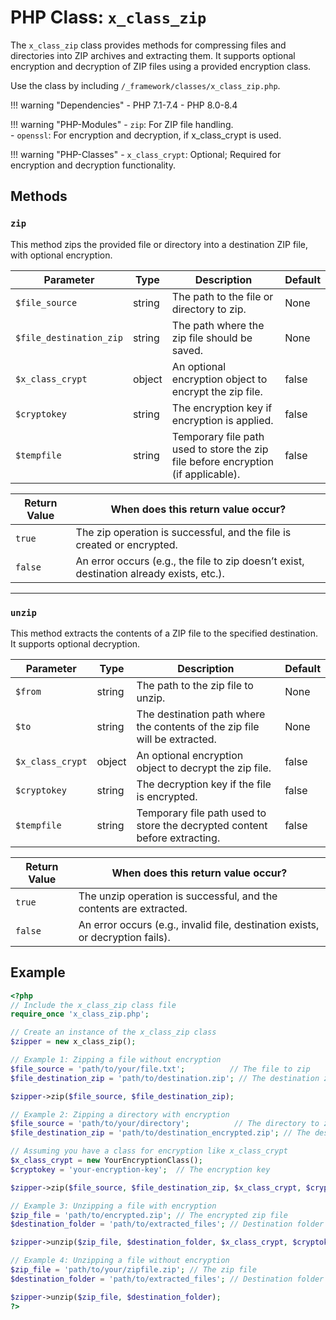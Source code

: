 # PHP Class: `x_class_zip`

The `x_class_zip` class provides methods for compressing files and directories into ZIP archives and extracting them. It supports optional encryption and decryption of ZIP files using a provided encryption class. 

Use the class by including `/_framework/classes/x_class_zip.php`.

!!! warning "Dependencies"
	- PHP 7.1-7.4
	- PHP 8.0-8.4
	
!!! warning "PHP-Modules"
	- `zip`: For ZIP file handling.  
	- `openssl`: For encryption and decryption, if x_class_crypt is used.

!!! warning "PHP-Classes"
	- `x_class_crypt`: Optional; Required for encryption and decryption functionality.

## Methods


### `zip`

This method zips the provided file or directory into a destination ZIP file, with optional encryption.

| Parameter         | Type     | Description                                                                                 | Default        |
|-------------------|----------|---------------------------------------------------------------------------------------------|----------------|
| `$file_source`    | string   | The path to the file or directory to zip.                                                   | None           |
| `$file_destination_zip` | string   | The path where the zip file should be saved.                                                 | None           |
| `$x_class_crypt`  | object   | An optional encryption object to encrypt the zip file.                                      | false          |
| `$cryptokey`      | string   | The encryption key if encryption is applied.                                                | false          |
| `$tempfile`       | string   | Temporary file path used to store the zip file before encryption (if applicable).            | false          |

| Return Value   | When does this return value occur?  | 
|----------------|-------------------------------------|
| `true`         | The zip operation is successful, and the file is created or encrypted.                    |
| `false`        | An error occurs (e.g., the file to zip doesn’t exist, destination already exists, etc.).   |

---

### `unzip`

This method extracts the contents of a ZIP file to the specified destination. It supports optional decryption.

| Parameter         | Type     | Description                                                                                 | Default        |
|-------------------|----------|---------------------------------------------------------------------------------------------|----------------|
| `$from`           | string   | The path to the zip file to unzip.                                                           | None           |
| `$to`             | string   | The destination path where the contents of the zip file will be extracted.                 | None           |
| `$x_class_crypt`  | object   | An optional encryption object to decrypt the zip file.                                      | false          |
| `$cryptokey`      | string   | The decryption key if the file is encrypted.                                                 | false          |
| `$tempfile`       | string   | Temporary file path used to store the decrypted content before extracting.                  | false          |

| Return Value   | When does this return value occur?  | 
|----------------|-------------------------------------|
| `true`         | The unzip operation is successful, and the contents are extracted.                         |
| `false`        | An error occurs (e.g., invalid file, destination exists, or decryption fails).             |

## Example

```php
<?php
// Include the x_class_zip class file
require_once 'x_class_zip.php';

// Create an instance of the x_class_zip class
$zipper = new x_class_zip();

// Example 1: Zipping a file without encryption
$file_source = 'path/to/your/file.txt';          // The file to zip
$file_destination_zip = 'path/to/destination.zip'; // The destination zip file

$zipper->zip($file_source, $file_destination_zip);

// Example 2: Zipping a directory with encryption
$file_source = 'path/to/your/directory';          // The directory to zip
$file_destination_zip = 'path/to/destination_encrypted.zip'; // The destination encrypted zip file

// Assuming you have a class for encryption like x_class_crypt
$x_class_crypt = new YourEncryptionClass();
$cryptokey = 'your-encryption-key';  // The encryption key

$zipper->zip($file_source, $file_destination_zip, $x_class_crypt, $cryptokey);

// Example 3: Unzipping a file with encryption
$zip_file = 'path/to/encrypted.zip'; // The encrypted zip file
$destination_folder = 'path/to/extracted_files'; // Destination folder to extract to

$zipper->unzip($zip_file, $destination_folder, $x_class_crypt, $cryptokey);

// Example 4: Unzipping a file without encryption
$zip_file = 'path/to/your/zipfile.zip'; // The zip file
$destination_folder = 'path/to/extracted_files'; // Destination folder to extract to

$zipper->unzip($zip_file, $destination_folder);
?>

```